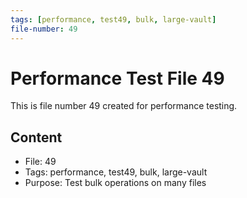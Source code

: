 ```yaml
---
tags: [performance, test49, bulk, large-vault]
file-number: 49
---
```


# Performance Test File 49

This is file number 49 created for performance testing.

## Content
- File: 49
- Tags: performance, test49, bulk, large-vault
- Purpose: Test bulk operations on many files
